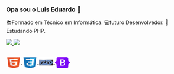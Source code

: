 ### Opa sou o Luis Eduardo 👋


📚Formado em Técnico em Informática.
💻futuro Desenvolvedor.
🐘 Estudando PHP.

 <div>
  <a href="https://github.com/PatinesLuis">
  <img height="160em" src="https://github-readme-stats.vercel.app/api?username=patinesluis&show_icons=true&theme=merko&include_all_commits=true&count_private=true"/>
  <img height="160em" src="https://github-readme-stats.vercel.app/api/top-langs/?username=patinesluis&layout=compact&langs_count=7&theme=synthwave"/>
</div>
  
  ##
  
  <img align="center" alt="Rafa-HTML" height="30" width="40" src="https://raw.githubusercontent.com/devicons/devicon/master/icons/html5/html5-original.svg">
  <img align="center" alt="Rafa-HTML" height="30" width="40" src="https://raw.githubusercontent.com/devicons/devicon/master/icons/css3/css3-original.svg">
  <img align="center" alt="Rafa-HTML" height="30" width="40" src="https://raw.githubusercontent.com/devicons/devicon/master/icons/php/php-original.svg">
  <img align="center" alt="Rafa-HTML" height="30" width="40" src="https://raw.githubusercontent.com/devicons/devicon/master/icons/bootstrap/bootstrap-original.svg">
  
